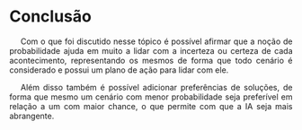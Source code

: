 # Conclusão

<p style="text-indent: 20px; text-align: justify">
Com o que foi discutido nesse tópico é possível afirmar que a noção de probabilidade ajuda em muito a lidar com a incerteza ou certeza de cada acontecimento, representando os mesmos de forma que todo cenário é considerado e possui um plano de ação para lidar com ele.
</p>

<p style="text-indent: 20px; text-align: justify">
Além disso também é possível adicionar preferências de soluções, de forma que mesmo um cenário com menor probabilidade seja preferível em relação a um com maior chance, o que permite com que a IA seja mais abrangente.
</p>
